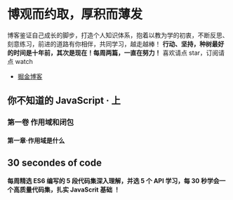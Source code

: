 # 博观而约取，厚积而薄发
博客鉴证自己成长的脚步，打造个人知识体系，抱着以教为学的初衷，不断反思、刻意练习，前进的道路有你相伴，共同学习，越走越棒！
**行动、坚持，种树最好的时间是十年前，其次是现在！每周两篇，一直在努力！**
喜欢请点 star，订阅请点 watch 

- [掘金博客](https://juejin.im/user/5b1f52f6e51d4506a4104a56/posts)

## 你不知道的 JavaScript · 上 
### 第一卷 作用域和闭包
#### 第一章·作用域是什么



## 30 secondes of code 
**每周精选 ES6 编写的 5 段代码集深入理解，并选 5 个 API 学习，每 30 秒学会一个高质量代码集，扎实 JavaScrit 基础 ！**



